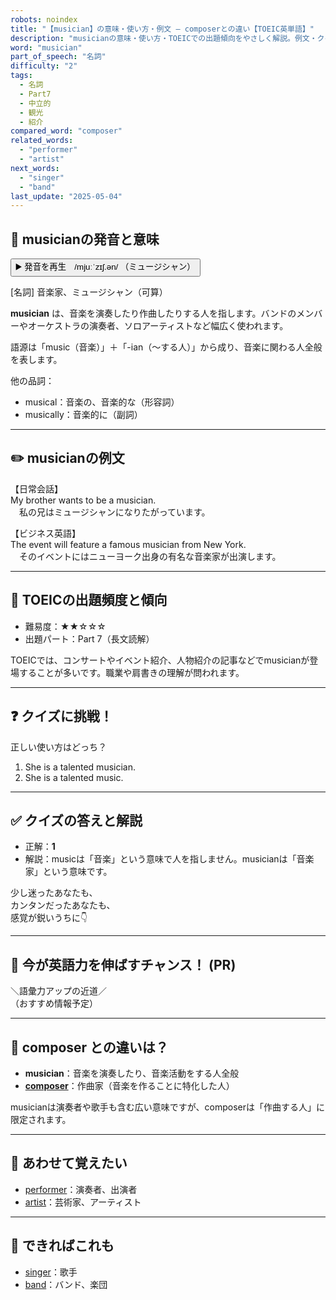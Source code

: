 ```yaml
---
robots: noindex
title: "【musician】の意味・使い方・例文 ― composerとの違い【TOEIC英単語】"
description: "musicianの意味・使い方・TOEICでの出題傾向をやさしく解説。例文・クイズ付きでcomposerとの違いもわかりやすく学べます。"
word: "musician"
part_of_speech: "名詞"
difficulty: "2"
tags:
  - 名詞
  - Part7
  - 中立的
  - 観光
  - 紹介
compared_word: "composer"
related_words:
  - "performer"
  - "artist"
next_words:
  - "singer"
  - "band"
last_update: "2025-05-04"
---
```


## 🔰 musicianの発音と意味

<button class="play-audio" onclick="playTTS('musician')">
  <span class="play-audio-main">
    ▶️ 発音を再生　/mjuːˈzɪʃ.ən/
  </span>
  <span class="play-audio-sub">
    （ミュージシャン）
  </span>
</button>

[名詞] 音楽家、ミュージシャン（可算）

**musician** は、音楽を演奏したり作曲したりする人を指します。バンドのメンバーやオーケストラの演奏者、ソロアーティストなど幅広く使われます。

語源は「music（音楽）」＋「-ian（～する人）」から成り、音楽に関わる人全般を表します。

他の品詞：  
- musical：音楽の、音楽的な（形容詞）
- musically：音楽的に（副詞）

---

## ✏️ musicianの例文

【日常会話】  
My brother wants to be a musician.  
　私の兄はミュージシャンになりたがっています。

【ビジネス英語】  
The event will feature a famous musician from New York.  
　そのイベントにはニューヨーク出身の有名な音楽家が出演します。

---

## 🎯 TOEICの出題頻度と傾向

- 難易度：★★☆☆☆
- 出題パート：Part 7（長文読解）

TOEICでは、コンサートやイベント紹介、人物紹介の記事などでmusicianが登場することが多いです。職業や肩書きの理解が問われます。

---

## ❓ クイズに挑戦！

正しい使い方はどっち？

1. She is a talented musician.  
2. She is a talented music.

---

## ✅ クイズの答えと解説

- 正解：**1**
- 解説：musicは「音楽」という意味で人を指しません。musicianは「音楽家」という意味です。

少し迷ったあなたも、  
カンタンだったあなたも、  
感覚が鋭いうちに👇️

---

## 🚀 今が英語力を伸ばすチャンス！ (PR)

<div class="info-center">
＼語彙力アップの近道／<br>  
（おすすめ情報予定）
</div>

---

## 🤔  composer との違いは？

- **musician**：音楽を演奏したり、音楽活動をする人全般
- **[composer](/word/composer/)**：作曲家（音楽を作ることに特化した人）

musicianは演奏者や歌手も含む広い意味ですが、composerは「作曲する人」に限定されます。

---

## 🧩 あわせて覚えたい

- [performer](/word/performer/)：演奏者、出演者
- [artist](/word/artist/)：芸術家、アーティスト

---

## 📖 できればこれも

- [singer](/word/singer/)：歌手
- [band](/word/band/)：バンド、楽団

<!-- cvid: aid06_bid48 -->

